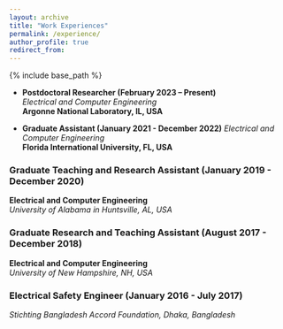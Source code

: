 ```yaml
---
layout: archive
title: "Work Experiences"
permalink: /experience/
author_profile: true
redirect_from:
---
```


{% include base_path %}

<!--## Work Experience-->


<!--### Postdoctoral Researcher (February 2023 – Present) 
**Mathematics and Computer Science (MCS) Division**  
*Argonne National Laboratory, IL, USA*  
📅 **February 2023 – Present**-->

- **Postdoctoral Researcher (February 2023 – Present)**  
*Electrical and Computer Engineering*  
**Argonne National Laboratory, IL, USA**


- **Graduate Assistant (January 2021 - December 2022)** 
*Electrical and Computer Engineering*  
**Florida International University, FL, USA**


### Graduate Teaching and Research Assistant (January 2019 - December 2020)
**Electrical and Computer Engineering**  
*University of Alabama in Huntsville, AL, USA*  
<!--📅 **January 2019 - December 2020**-->


### Graduate Research and Teaching Assistant (August 2017 - December 2018)
**Electrical and Computer Engineering**  
*University of New Hampshire, NH, USA*  
<!--📅 **August 2017 - December 2018**-->

### Electrical Safety Engineer (January 2016 - July 2017)
*Stichting Bangladesh Accord Foundation, Dhaka, Bangladesh*  
<!--📅 **January 2016 - July 2017**-->



<!--Assistant Professor (August 2024 - Present)
Electrical and Computer Engineering
The University of Akron, OH, USA

**Ph.D. in Electrical Engineering**  
*Iowa State University, Spring 2022*  
- **Major Professor:** Aditya Ramamoorthy  
- **Minor:** Mathematics




